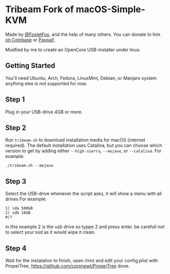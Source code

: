 # Tribeam Fork of macOS-Simple-KVM
Made by [@FoxletFox](https://twitter.com/foxletfox), and the help of many others. You can donate to him [on Coinbase](https://commerce.coinbase.com/checkout/96dc5777-0abf-437d-a9b5-a78ae2c4c227) or [Paypal!](https://www.paypal.com/cgi-bin/webscr?cmd=_donations&business=QFXXKKAB2B9MA&item_name=macOS-Simple-KVM).

 Modfied by me to create an OpenCore USB-installer under linux.




## Getting Started
You'll need Ubuntu, Arch, Fedora, LinuxMint, Debian, or Manjaro system anything else is not supported for now.

## Step 1
Plug in your USB-drive 4GB or more. 

## Step 2
Run `tribeam.sh` to download installation media for macOS (internet required). The default installation uses Catalina, but you can choose which version to get by adding either `--high-sierra`, `--mojave`, or `--catalina`. For example:

`./tribeam.sh --mojave`

## Step 3
Select the USB-drive whenever the script asks, it will show a menu with all drives For example:
```
1) sda 500GB
2) sdb 16GB
#)?
```

in this example 2 is the usb drive so typpe 2 and press enter.
be carefull not to select your ssd as it would wipe it clean.

## Step 4
Wait for the instalation to finish, open /mnt and edit your config.plist with ProperTree,
https://github.com/corpnewt/ProperTree
done.

